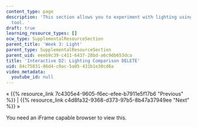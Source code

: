 ```yaml
---
content_type: page
description: 'This section allows you to experiment with lighting using an interactive
  tool. '
draft: true
learning_resource_types: []
ocw_type: SupplementalResourceSection
parent_title: 'Week 3: Light'
parent_type: SupplementalResourceSection
parent_uid: eeeb9c39-c411-6437-28bd-a6c9db653dca
title: 'Interactive D2: Lighting Comparison DELETE'
uid: 84c75831-86d4-c0ac-5a05-431b1e30cd6a
video_metadata:
  youtube_id: null
---
```

« {{% resource_link 7c4305e4-9605-f6ec-efee-b7911e5f17b6 "Previous" %}} | {{% resource_link c4d8fa32-9368-d373-97b5-8b47a37949ee "Next" %}} »

You need an iFrame capable browser to view this.